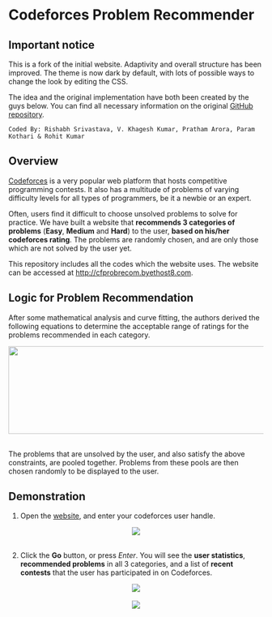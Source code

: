 # Codeforces Problem Recommender

## Important notice

This is a fork of the initial website. Adaptivity and overall structure has been improved. The theme is now dark by default, with lots of possible ways to change the look by editing the CSS.

The idea and the original implementation have both been created by the guys below. You can find all necessary information on the original [GitHub repository](https://github.com/RishabhS66/Codeforces-Problem-Recommender).

```
Coded By: Rishabh Srivastava, V. Khagesh Kumar, Pratham Arora, Param Kothari & Rohit Kumar
```

## Overview

<a href = "https://codeforces.com/">Codeforces</a> is a very popular web platform that hosts competitive programming contests. It also has a multitude of problems of varying difficulty levels for all types of programmers, be it a newbie or an expert. 

Often, users find it difficult to choose unsolved problems to solve for practice. We have built a website that **recommends 3 categories of problems** (**Easy**, **Medium** and **Hard**) to the user, **based on his/her codeforces rating**. The problems are randomly chosen, and are only those which are not solved by the user yet.

This repository includes all the codes which the website uses. The website can be accessed at http://cfprobrecom.byethost8.com.

## Logic for Problem Recommendation
After some mathematical analysis and curve fitting, the authors derived the following equations to determine the acceptable range of ratings for the problems recommended in each category.
<div align = "center">
  <img src = "https://user-images.githubusercontent.com/39689610/117701922-71372a80-b1e5-11eb-873c-08aaee9b3c02.png" width = "600" height = "173">
 </div>
 <br>

The problems that are unsolved by the user, and also satisfy the above constraints, are pooled together. Problems from these pools are then chosen randomly to be displayed to the user.


## Demonstration
1. Open the <a href = "http://cfprobrecom.byethost8.com/">website</a>, and enter your codeforces user handle.
<div align = "center">
  <kbd>
    <img src = "https://user-images.githubusercontent.com/39689610/117656135-9613a980-b1b5-11eb-8c2e-91f8be847113.png">
  </kbd>
 </div>
 <br>
 
2. Click the **Go** button, or press _Enter_. You will see the **user statistics**, **recommended problems** in all 3 categories, and a list of **recent contests** that the user has participated in on Codeforces.
<div align = "center">
  <kbd>
    <img src = "https://user-images.githubusercontent.com/39689610/117656417-f3a7f600-b1b5-11eb-881c-f55362ae1ab2.png">
  </kbd>
 </div>
 <br>
 <div align = "center">
  <kbd>
    <img src = "https://user-images.githubusercontent.com/39689610/117656619-34a00a80-b1b6-11eb-96fc-36cd8abe24fe.png">
  </kbd>
 </div>

  
